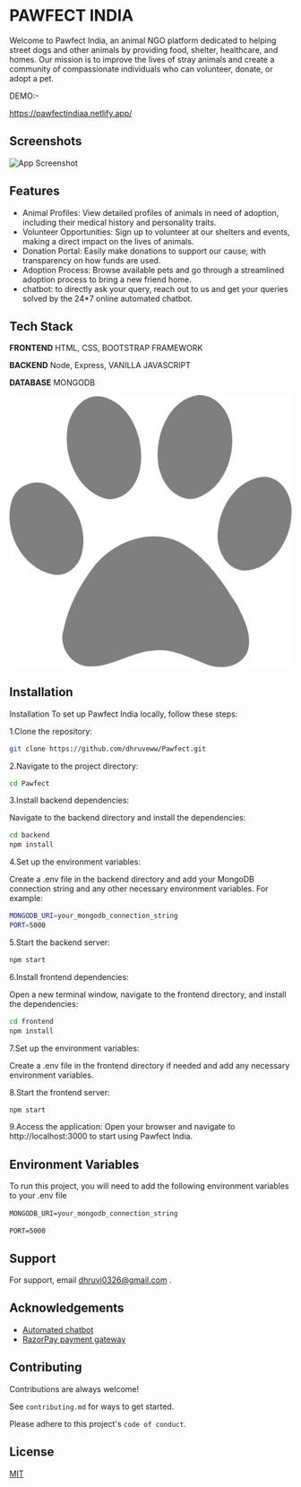 
# PAWFECT INDIA

Welcome to Pawfect India, an animal NGO platform dedicated to helping street dogs and other animals by providing food, shelter, healthcare, and homes. Our mission is to improve the lives of stray animals and create a community of compassionate individuals who can volunteer, donate, or adopt a pet.

DEMO:-

https://pawfectindiaa.netlify.app/
## Screenshots

![App Screenshot](https://drive.google.com/file/d/1fg2WCnZYuyQ_Da0wFpadMwQ1wuBmTT0p/view?usp=sharing)

## Features

- Animal Profiles: View detailed profiles of animals in need of adoption, including their medical history and personality traits.
- Volunteer Opportunities: Sign up to volunteer at our shelters and events, making a direct impact on the lives of animals.
- Donation Portal: Easily make donations to support our cause, with transparency on how funds are used.
- Adoption Process: Browse available pets and go through a streamlined adoption process to bring a new friend home.
- chatbot: to directly ask your query, reach out to us and get your queries solved by the 24*7 online automated chatbot.
## Tech Stack

**FRONTEND** HTML, CSS, BOOTSTRAP FRAMEWORK

**BACKEND** Node, Express, VANILLA JAVASCRIPT

**DATABASE** MONGODB


![Logo](https://github.com/dhruveww/Pawfect/blob/main/assets/img/logo.png)


## Installation

Installation
To set up Pawfect India locally, follow these steps:

1.Clone the repository:

```bash
git clone https://github.com/dhruveww/Pawfect.git

```
2.Navigate to the project directory:

```bash
cd Pawfect
```
3.Install backend dependencies:

Navigate to the backend directory and install the dependencies:
```bash
cd backend
npm install
```
4.Set up the environment variables:

Create a .env file in the backend directory and add your MongoDB connection string and any other necessary environment variables. For example:

```bash
MONGODB_URI=your_mongodb_connection_string
PORT=5000
```

5.Start the backend server:
```bash
npm start
```

6.Install frontend dependencies:

Open a new terminal window, navigate to the frontend directory, and install the dependencies:
```bash
cd frontend
npm install
```
7.Set up the environment variables:

Create a .env file in the frontend directory if needed and add any necessary environment variables.

8.Start the frontend server:

```bash
npm start
```
9.Access the application:
Open your browser and navigate to http://localhost:3000 to start using Pawfect India.
## Environment Variables

To run this project, you will need to add the following environment variables to your .env file

`MONGODB_URI=your_mongodb_connection_string`

`PORT=5000`


## Support

For support, email dhruvi0326@gmail.com .


## Acknowledgements

 - [Automated chatbot](https://www.bing.com/ck/a?!&&p=d33edc6e2fac6fb5JmltdHM9MTcyMDEzNzYwMCZpZ3VpZD0xYTRjYjZmOC1iYmUxLTZiYzktMjRiOS1hNGQzYmE1MzZhYzEmaW5zaWQ9NTIzMA&ptn=3&ver=2&hsh=3&fclid=1a4cb6f8-bbe1-6bc9-24b9-a4d3ba536ac1&psq=kommunicate&u=a1aHR0cHM6Ly93d3cua29tbXVuaWNhdGUuaW8v&ntb=1)
 - [RazorPay payment gateway](https://www.bing.com/ck/a?!&&p=ace86133eca7bd6eJmltdHM9MTcyMDEzNzYwMCZpZ3VpZD0xYTRjYjZmOC1iYmUxLTZiYzktMjRiOS1hNGQzYmE1MzZhYzEmaW5zaWQ9NTIzMg&ptn=3&ver=2&hsh=3&fclid=1a4cb6f8-bbe1-6bc9-24b9-a4d3ba536ac1&psq=razorpay&u=a1aHR0cHM6Ly9yYXpvcnBheS5jb20v&ntb=1)



## Contributing

Contributions are always welcome!

See `contributing.md` for ways to get started.

Please adhere to this project's `code of conduct`.


## License

[MIT](https://choosealicense.com/licenses/mit/)

